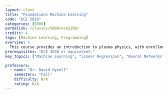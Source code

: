 ```yaml
---
layout: class
title: "Foundations Machine Learning"
code: "ECE 5810"
categories: [5000]
permalink: /classes/5000/ece5200/
credits: 4
tags: [Machine Learning, Programming]
overview: >
  This course provides an introduction to plasma physics, with enrollment limited to graduate students and exceptional seniors. 
prerequisites: "ECE 3030 or equivalent."
key_topics: ["Machine Learning", "Linear Regression", "Neural Networks", "Optmization"]

professors:
  - name: "Dr. David Hysell"
    semesters: "Fall"
    difficulty: N/A
    rating: N/A
---
```

